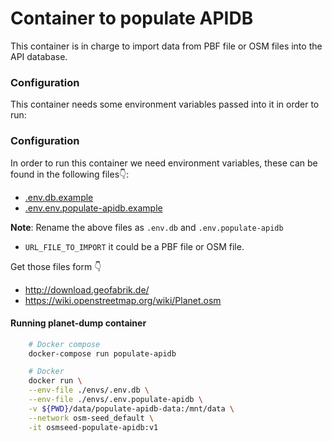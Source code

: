 # Container to populate APIDB

This container is in charge to import data from PBF file or OSM files into the API database.

### Configuration

This container needs some environment variables passed into it in order to run:

### Configuration

In order to run this container we need environment variables, these can be found in the following files👇:

- [.env.db.example](./../../envs/.env.db.example)
- [.env.env.populate-apidb.example](./../../envs/.env.env.populate-apidb.example)

**Note**: Rename the above files as `.env.db` and `.env.populate-apidb`

- `URL_FILE_TO_IMPORT` it could be a PBF file or OSM file.

Get those files form 👇

- http://download.geofabrik.de/
- https://wiki.openstreetmap.org/wiki/Planet.osm

#### Running planet-dump container

```sh
    # Docker compose
    docker-compose run populate-apidb

    # Docker
    docker run \
    --env-file ./envs/.env.db \
    --env-file ./envs/.env.populate-apidb \
    -v ${PWD}/data/populate-apidb-data:/mnt/data \
    --network osm-seed_default \
    -it osmseed-populate-apidb:v1
```
